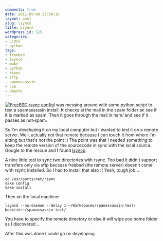 ```yaml
---
comments: true
date: 2011-08-09 23:50:19
layout: post
slug: lsyncd
title: Lsyncd
wordpress_id: 525
categories:
- Linux
- python
tags:
- freebsd
- lsyncd
- make
- python
- rsync
- sftp
- spamassassin
- ssh
- Ubuntu
---
```


[![FreeBSD rsync config](http://www.vanutsteen.nl/wp-content/uploads/2011/08/rsync_config-300x231.png)](http://www.vanutsteen.nl/wp-content/uploads/2011/08/rsync_config.png)I was messing around with some python script to test a spamassassin install. It checks al the mail in the spam folder an see if it is marked as spam. Then it goes through the mail in ham/ and see if it passes as not-spam.

So I'm developing it on my local computer but I wanted to test it on a remote server. Well, actually not that remote because I can touch it from where I'm sitting but that's not the point :) The point was that I needed something to keep the remote version of the sourcecode in sync with the local source. Google to the rescue and I found [lsyncd](http://code.google.com/p/lsyncd).

A nice little tool to sync two directories with rsync. Too bad it didn't support transfers only via sftp because freebsd (the remote server) doesn't come with rsync installed. So I had to install that also :( Yeah, tough job....

```
cd /usr/ports/net/rsync
make config
make install
```

Then on the local machine:

```
lsyncd --no-daemon --delay 1 ~/Workspaces/spamassassin-test/ beastie:~/spamassassin-test/
```

You have to specify the remote directory or else it will wipe you home folder as I discovered...

After this was done I could go on developing.
